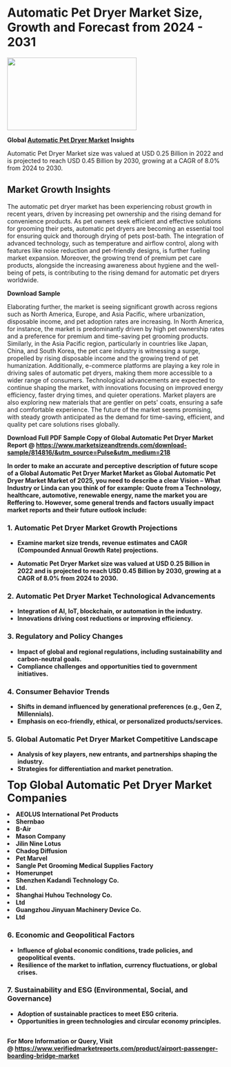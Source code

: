 <H1>Automatic Pet Dryer Market Size, Growth and Forecast from 2024 - 2031</H1><img class="aligncenter size-medium wp-image-584254" src="https://thirdeyenews.in/wp-content/uploads/2024/09/Global-Market-Research-300x168.jpeg" alt="" width="300" height="168" /><p><strong>Global&nbsp;<a href="https://www.marketsizeandtrends.com/download-sample/814816/&amp;utm_source=Pulse&amp;utm_medium=218">Automatic Pet Dryer Market</a> Insights</strong></p><p>Automatic Pet Dryer Market size was valued at USD 0.25 Billion in 2022 and is projected to reach USD 0.45 Billion by 2030, growing at a CAGR of 8.0% from 2024 to 2030.</p><p><h2>Market Growth Insights</h2> <p>The automatic pet dryer market has been experiencing robust growth in recent years, driven by increasing pet ownership and the rising demand for convenience products. As pet owners seek efficient and effective solutions for grooming their pets, automatic pet dryers are becoming an essential tool for ensuring quick and thorough drying of pets post-bath. The integration of advanced technology, such as temperature and airflow control, along with features like noise reduction and pet-friendly designs, is further fueling market expansion. Moreover, the growing trend of premium pet care products, alongside the increasing awareness about hygiene and the well-being of pets, is contributing to the rising demand for automatic pet dryers worldwide.</p> <p><strong>Download Sample</strong></p> <p>Elaborating further, the market is seeing significant growth across regions such as North America, Europe, and Asia Pacific, where urbanization, disposable income, and pet adoption rates are increasing. In North America, for instance, the market is predominantly driven by high pet ownership rates and a preference for premium and time-saving pet grooming products. Similarly, in the Asia Pacific region, particularly in countries like Japan, China, and South Korea, the pet care industry is witnessing a surge, propelled by rising disposable income and the growing trend of pet humanization. Additionally, e-commerce platforms are playing a key role in driving sales of automatic pet dryers, making them more accessible to a wider range of consumers. Technological advancements are expected to continue shaping the market, with innovations focusing on improved energy efficiency, faster drying times, and quieter operations. Market players are also exploring new materials that are gentler on pets' coats, ensuring a safe and comfortable experience. The future of the market seems promising, with steady growth anticipated as the demand for time-saving, efficient, and quality pet care solutions rises globally. <p><strong></p><p><span class=""><strong>Download Full PDF Sample Copy of Global Automatic Pet Dryer Market Report</strong> @ <a href="https://www.marketsizeandtrends.com/download-sample/814816/&amp;utm_source=Pulse&amp;utm_medium=218" target="_blank">https://www.marketsizeandtrends.com/download-sample/814816/&amp;utm_source=Pulse&amp;utm_medium=218</a></span></p><p>In order to make an accurate and perceptive description of future scope of a Global&nbsp;Automatic Pet Dryer Market Market as Global&nbsp;Automatic Pet Dryer Market Market of 2025, you need to describe a clear Vision &ndash; What Industry or Linda can you think of for example: Quote from a Technology, healthcare, automotive, renewable energy, name the market you are Reffering to. However, some general trends and factors usually impact market reports and their future outlook include:</p><h3>1.&nbsp;<strong>Automatic Pet Dryer Market Growth Projections</strong></h3><ul><li>Examine market size trends, revenue estimates and CAGR (Compounded Annual Growth Rate) projections.</li><li><p>Automatic Pet Dryer Market size was valued at USD 0.25 Billion in 2022 and is projected to reach USD 0.45 Billion by 2030, growing at a CAGR of 8.0% from 2024 to 2030.</p></li></ul><h3>2.&nbsp;<strong>Automatic Pet Dryer Market Technological Advancements</strong></h3><ul><li>Integration of AI, IoT, blockchain, or automation in the industry.</li><li>Innovations driving cost reductions or improving efficiency.</li></ul><h3>3.&nbsp;<strong>Regulatory and Policy Changes</strong></h3><ul><li>Impact of global and regional regulations, including sustainability and carbon-neutral goals.</li><li>Compliance challenges and opportunities tied to government initiatives.</li></ul><h3>4.&nbsp;<strong>Consumer Behavior Trends</strong></h3><ul><li>Shifts in demand influenced by generational preferences (e.g., Gen Z, Millennials).</li><li>Emphasis on eco-friendly, ethical, or personalized products/services.</li></ul><h3>5.&nbsp;<strong>Global Automatic Pet Dryer Market Competitive Landscape</strong></h3><ul><li>Analysis of key players, new entrants, and partnerships shaping the industry.</li><li>Strategies for differentiation and market penetration.</li></ul><p data-pm-slice="1 1 []"><span style="color: inherit; font-family: inherit; font-size: 25px;">Top Global Automatic Pet Dryer Market Companies</span></p><div class="" data-test-id=""><p><li>AEOLUS International Pet Products</li><li> Shernbao</li><li> B-Air</li><li> Mason Company</li><li> Jilin Nine Lotus</li><li> Chadog Diffusion</li><li> Pet Marvel</li><li> Sangle Pet Grooming Medical Supplies Factory</li><li> Homerunpet</li><li> Shenzhen Kadandi Technology Co.</li><li> Ltd.</li><li> Shanghai Huhou Technology Co.</li><li> Ltd</li><li> Guangzhou Jinyuan Machinery Device Co.</li><li> Ltd</li></p></div><h3>6.&nbsp;<strong>Economic and Geopolitical Factors</strong></h3><ul><li>Influence of global economic conditions, trade policies, and geopolitical events.</li><li>Resilience of the market to inflation, currency fluctuations, or global crises.</li></ul><h3>7.&nbsp;<strong>Sustainability and ESG (Environmental, Social, and Governance)</strong></h3><ul><li>Adoption of sustainable practices to meet ESG criteria.</li><li>Opportunities in green technologies and circular economy principles.</li></ul><h2><strong style="font-size: 14px;">For More Information or Query, Visit @&nbsp;</strong><a style="background-color: #ffffff; font-size: 14px;" href="https://www.marketsizeandtrends.com/report/automatic-pet-dryer-market/" target="_blank">https://www.verifiedmarketreports.com/product/airport-passenger-boarding-bridge-market</a></h2>
